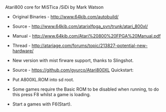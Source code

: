 Atari800 core for MiSTica /SiDi by Mark Watson

- Original Binaries - http://www.64kib.com/autobuild/ 
- Source - http://www.64kib.com/atarixlfpga_svn/trunk/atari_800xl/ 
- Manual - http://www.64kib.com/Atari%20800%20FPGA%20Manual.pdf 
- Thread - http://atariage.com/forums/topic/213827-potential-new-hardware/ 

- New version with mist firware support, thanks to Slingshot.
- Source - https://github.com/gyurco/Atari800XL
Quickstart:
- Put A800XL.ROM into sd root.
- Some games require the Basic ROM to be disabled when running, to do this
  press F8 whilst a game is loading.
- Start a games with F6(Start).


